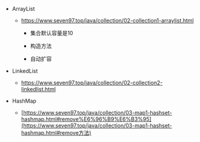 - ArrayList

  - https://www.seven97.top/java/collection/02-collection1-arraylist.html

    - 集合默认容量是10

    - 构造方法

    - 自动扩容

- LinkedList
  - https://www.seven97.top/java/collection/02-collection2-linkedlist.html
- HashMap
  - [https://www.seven97.top/java/collection/03-map1-hashset-hashmap.html#remove%E6%96%B9%E6%B3%95](https://www.seven97.top/java/collection/03-map1-hashset-hashmap.html#remove方法)

